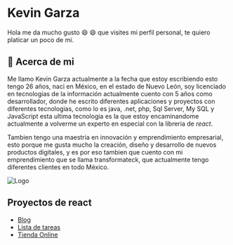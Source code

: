 
# Kevin Garza

Hola me da mucho gusto :smile: :smile: que visites mi perfil personal, te quiero platicar un poco de mi.

## 🚀 Acerca de mi

Me llamo Kevin Garza actualmente a la fecha que estoy 
escribiendo esto tengo 26 años, naci en México, 
en el estado de Nuevo León, 
soy licenciado en tecnologias de la información 
actualmente cuento con 5 años como desarrollador, 
donde he escrito diferentes aplicaciones y 
proyectos con diferentes tecnologias, 
como lo es java, .net, php, Sql Server, 
My SQL y JavaScript esta ultima 
tecnologia es la que estoy encaminandome 
actualmente a volverme un experto en especial 
con la libreria de *react*.

Tambien tengo una maestria en innovación y emprendimiento empresarial, 
esto porque me gusta mucho la creación, diseño y desarrollo de nuevos
productos digitales, y es por eso tambien que cuento con mi emprendimiento
que se llama transformateck, que actualmente tengo diferentes clientes 
en todo México.
 
![Logo](https://transformateck.com/assets/img/5.jpg)


## Proyectos de react

 - [Blog](https://github.com/KevinGarzaO/app_blog)
 - [Lista de tareas](https://github.com/KevinGarzaO/app_lista_tareas)
 - [Tienda Online](https://github.com/KevinGarzaO/app_tienda)

